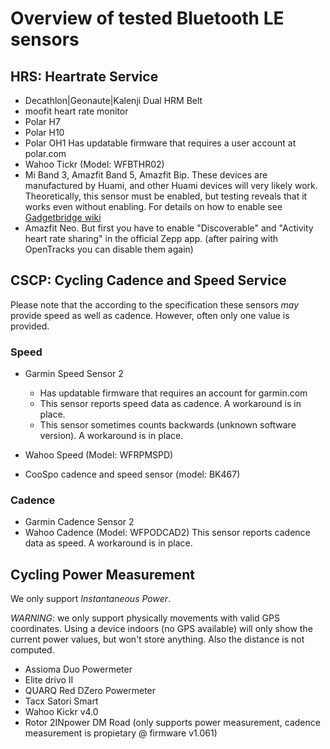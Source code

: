 # Overview of tested Bluetooth LE sensors

## HRS: Heartrate Service

* Decathlon|Geonaute|Kalenji Dual HRM Belt
* moofit heart rate monitor
* Polar H7
* Polar H10
* Polar OH1
  Has updatable firmware that requires a user account at polar.com
* Wahoo Tickr (Model: WFBTHR02)
* Mi Band 3, Amazfit Band 5, Amazfit Bip. These devices are manufactured by Huami, and other Huami devices will very likely work. Theoretically, this sensor must be enabled, but testing reveals that it works even without enabling. For details on how to enable see [Gadgetbridge wiki](https://codeberg.org/Freeyourgadget/Gadgetbridge/wiki/Huami-Heartrate-measurement#bluetooth-heart-rate-sensor)
* Amazfit Neo. But first you have to enable "Discoverable" and "Activity heart rate sharing" in the official Zepp app. (after pairing with OpenTracks you can disable them again)

## CSCP: Cycling Cadence and Speed Service

Please note that the according to the specification these sensors _may_ provide speed as well as cadence.
However, often only one value is provided.

### Speed

* Garmin Speed Sensor 2
  * Has updatable firmware that requires an account for garmin.com
  * This sensor reports speed data as cadence.
    A workaround is in place.
  * This sensor sometimes counts backwards (unknown software version).
    A workaround is in place.

* Wahoo Speed (Model: WFRPMSPD)

* CooSpo cadence and speed sensor (model: BK467)

### Cadence

* Garmin Cadence Sensor 2
* Wahoo Cadence (Model: WFPODCAD2)
  This sensor reports cadence data as speed.
  A workaround is in place.

## Cycling Power Measurement

We only support _Instantaneous Power_.

_WARNING_: we only support physically movements with valid GPS coordinates.
Using a device indoors (no GPS available) will only show the current power values, but won't store anything.
Also the distance is not computed.

* Assioma Duo Powermeter
* Elite drivo II
* QUARQ Red DZero Powermeter
* Tacx Satori Smart
* Wahoo Kickr v4.0
* Rotor 2INpower DM Road (only supports power measurement, cadence measurement is propietary @ firmware v1.061)

